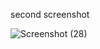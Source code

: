 second screenshot

![Screenshot (28)](https://user-images.githubusercontent.com/57163971/82044765-daa15d80-96a5-11ea-9819-d308324fbcdf.png)